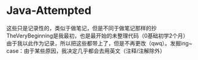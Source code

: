 # Java-Attempted
这些只是记录性的，类似于做笔记，但是不同于做笔记那样的抄\
TheVeryBeginning是我最初，也是最开始的未整理代码（0基础初学2个月）\
由于我以此作为记录，所以把这些都带上了，但是不再更改（qwq）。发掘ing~\
case：由于某些原因，我决定几乎都会去用英文（注释/注解除外）